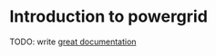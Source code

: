 # Introduction to powergrid

TODO: write [great documentation](http://jacobian.org/writing/great-documentation/what-to-write/)
